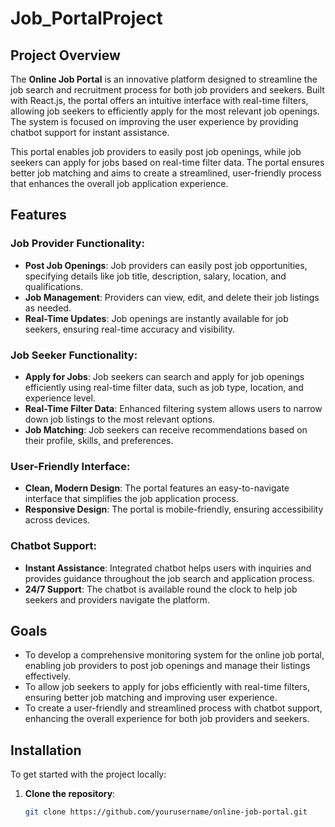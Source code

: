 # Job_PortalProject
## Project Overview

The **Online Job Portal** is an innovative platform designed to streamline the job search and recruitment process for both job providers and seekers. Built with React.js, the portal offers an intuitive interface with real-time filters, allowing job seekers to efficiently apply for the most relevant job openings. The system is focused on improving the user experience by providing chatbot support for instant assistance.

This portal enables job providers to easily post job openings, while job seekers can apply for jobs based on real-time filter data. The portal ensures better job matching and aims to create a streamlined, user-friendly process that enhances the overall job application experience.

## Features

### Job Provider Functionality:
- **Post Job Openings**: Job providers can easily post job opportunities, specifying details like job title, description, salary, location, and qualifications.
- **Job Management**: Providers can view, edit, and delete their job listings as needed.
- **Real-Time Updates**: Job openings are instantly available for job seekers, ensuring real-time accuracy and visibility.

### Job Seeker Functionality:
- **Apply for Jobs**: Job seekers can search and apply for job openings efficiently using real-time filter data, such as job type, location, and experience level.
- **Real-Time Filter Data**: Enhanced filtering system allows users to narrow down job listings to the most relevant options.
- **Job Matching**: Job seekers can receive recommendations based on their profile, skills, and preferences.

### User-Friendly Interface:
- **Clean, Modern Design**: The portal features an easy-to-navigate interface that simplifies the job application process.
- **Responsive Design**: The portal is mobile-friendly, ensuring accessibility across devices.

### Chatbot Support:
- **Instant Assistance**: Integrated chatbot helps users with inquiries and provides guidance throughout the job search and application process.
- **24/7 Support**: The chatbot is available round the clock to help job seekers and providers navigate the platform.

## Goals

- To develop a comprehensive monitoring system for the online job portal, enabling job providers to post job openings and manage their listings effectively.
- To allow job seekers to apply for jobs efficiently with real-time filters, ensuring better job matching and improving user experience.
- To create a user-friendly and streamlined process with chatbot support, enhancing the overall experience for both job providers and seekers.

## Installation

To get started with the project locally:

1. **Clone the repository**:
   ```bash
   git clone https://github.com/yourusername/online-job-portal.git 
